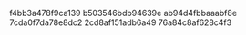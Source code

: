 f4bb3a478f9ca139
b503546bdb94639e
ab94d4fbbaaabf8e
7cda0f7da78e8dc2
2cd8af151adb6a49
76a84c8af628c4f3
